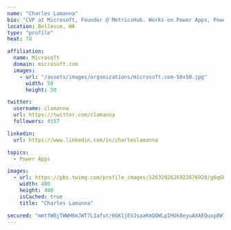 ```yaml
---
name: "Charles Lamanna"
bio: "CVP at Microsoft, Founder @ MetricsHub. Works on Power Apps, Power Automate, Power Virtual Agent, Common Data Service and Dynamics 365."
location: Bellevue, WA
type: "profile"
heat: 78

affiliation:
  name: Microsoft
  domain: microsoft.com
  images:
    - url: "/assets/images/organizations/microsoft.com-50x50.jpg"
      width: 50
      height: 50

twitter:
  username: clamanna
  url: https://twitter.com/clamanna
  followers: 4557

linkedin:
  url: https://www.linkedin.com/in/charleslamanna

topics:
  - Power Apps

images:
  - url: https://pbs.twimg.com/profile_images/1263202626922876928/g6qGbHZ-_400x400.jpg
    width: 400
    height: 400
    isCached: true
    title: "Charles Lamanna"

secured: "mmtfWBjTWWH6mJWT7L1afut/6GK1jEVJsaaKmQQWLpIHUk8eyuAXAEQuxp8W7c0L8mI5S+HA27qmKw5nADS6z+BKWZ2jO/HVM3jFqYQJ5WrmVXYUi1Fq6F5UjDdOKnO1lgmAj/VCgPBC8oPWetgg0vRHBxz8Suc0As0pKgj5U3KLsun7DuLV/bAYMmgsib+yo0q9JU5A1ksRXYlEhXd+/PWyznSTlvlYJV2PuBIHdXkpK+8gd/gkhbGEoeCr3wacBW0oUAhbPNkuT37h6hh7GB0rO9C/+MZ7vxisZVHw2MgDAmHt9TsSJ0Yq+Srviz0i46Ywgtm1FAiN7SYzXuFtU82AyNOTrSd37nosvCXswm9KpAYcwU7YIfsYLDmHvz+Or3uVFe4LBZhXMgYW6cz5SHlqigei3Ccc7AvgskI3rYs=;PgqCDQ6RyRv2EZmqAfsfQw=="
---
```


